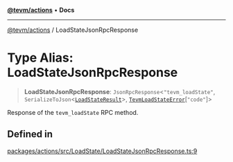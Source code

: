 [**@tevm/actions**](../README.md) • **Docs**

***

[@tevm/actions](../globals.md) / LoadStateJsonRpcResponse

# Type Alias: LoadStateJsonRpcResponse

> **LoadStateJsonRpcResponse**: `JsonRpcResponse`\<`"tevm_loadState"`, `SerializeToJson`\<[`LoadStateResult`](LoadStateResult.md)\>, [`TevmLoadStateError`](TevmLoadStateError.md)\[`"code"`\]\>

Response of the `tevm_loadState` RPC method.

## Defined in

[packages/actions/src/LoadState/LoadStateJsonRpcResponse.ts:9](https://github.com/evmts/tevm-monorepo/blob/main/packages/actions/src/LoadState/LoadStateJsonRpcResponse.ts#L9)
